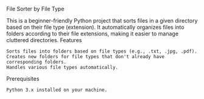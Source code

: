 File Sorter by File Type

This is a beginner-friendly Python project that sorts files in a given directory based on their file type (extension). It automatically organizes files into folders according to their file extensions, making it easier to manage cluttered directories.
Features

    Sorts files into folders based on file types (e.g., .txt, .jpg, .pdf).
    Creates new folders for file types that don't already have corresponding folders.
    Handles various file types automatically.

Prerequisites

    Python 3.x installed on your machine.
